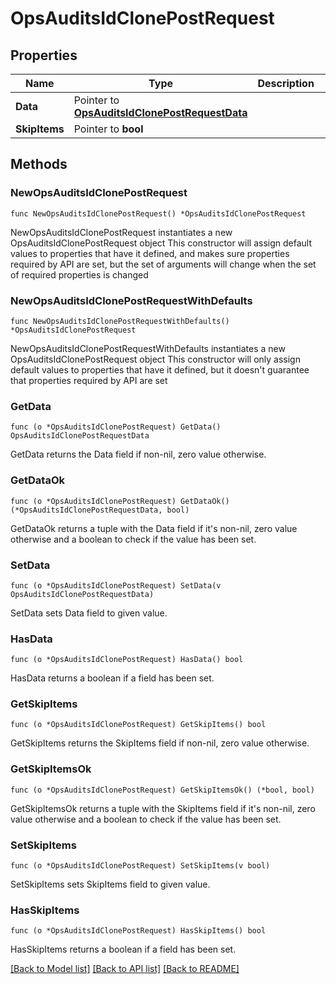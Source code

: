 # OpsAuditsIdClonePostRequest

## Properties

Name | Type | Description | Notes
------------ | ------------- | ------------- | -------------
**Data** | Pointer to [**OpsAuditsIdClonePostRequestData**](OpsAuditsIdClonePostRequestData.md) |  | [optional] 
**SkipItems** | Pointer to **bool** |  | [optional] 

## Methods

### NewOpsAuditsIdClonePostRequest

`func NewOpsAuditsIdClonePostRequest() *OpsAuditsIdClonePostRequest`

NewOpsAuditsIdClonePostRequest instantiates a new OpsAuditsIdClonePostRequest object
This constructor will assign default values to properties that have it defined,
and makes sure properties required by API are set, but the set of arguments
will change when the set of required properties is changed

### NewOpsAuditsIdClonePostRequestWithDefaults

`func NewOpsAuditsIdClonePostRequestWithDefaults() *OpsAuditsIdClonePostRequest`

NewOpsAuditsIdClonePostRequestWithDefaults instantiates a new OpsAuditsIdClonePostRequest object
This constructor will only assign default values to properties that have it defined,
but it doesn't guarantee that properties required by API are set

### GetData

`func (o *OpsAuditsIdClonePostRequest) GetData() OpsAuditsIdClonePostRequestData`

GetData returns the Data field if non-nil, zero value otherwise.

### GetDataOk

`func (o *OpsAuditsIdClonePostRequest) GetDataOk() (*OpsAuditsIdClonePostRequestData, bool)`

GetDataOk returns a tuple with the Data field if it's non-nil, zero value otherwise
and a boolean to check if the value has been set.

### SetData

`func (o *OpsAuditsIdClonePostRequest) SetData(v OpsAuditsIdClonePostRequestData)`

SetData sets Data field to given value.

### HasData

`func (o *OpsAuditsIdClonePostRequest) HasData() bool`

HasData returns a boolean if a field has been set.

### GetSkipItems

`func (o *OpsAuditsIdClonePostRequest) GetSkipItems() bool`

GetSkipItems returns the SkipItems field if non-nil, zero value otherwise.

### GetSkipItemsOk

`func (o *OpsAuditsIdClonePostRequest) GetSkipItemsOk() (*bool, bool)`

GetSkipItemsOk returns a tuple with the SkipItems field if it's non-nil, zero value otherwise
and a boolean to check if the value has been set.

### SetSkipItems

`func (o *OpsAuditsIdClonePostRequest) SetSkipItems(v bool)`

SetSkipItems sets SkipItems field to given value.

### HasSkipItems

`func (o *OpsAuditsIdClonePostRequest) HasSkipItems() bool`

HasSkipItems returns a boolean if a field has been set.


[[Back to Model list]](../README.md#documentation-for-models) [[Back to API list]](../README.md#documentation-for-api-endpoints) [[Back to README]](../README.md)


